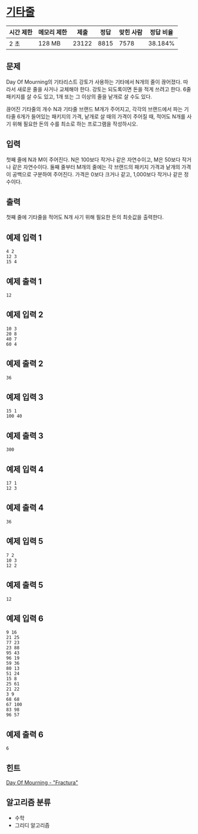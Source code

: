 # [기타줄](https://www.acmicpc.net/problem/1049)

| 시간 제한 | 메모리 제한 | 제출  | 정답 | 맞힌 사람 | 정답 비율 |
| --------- | ----------- | ----- | ---- | --------- | --------- |
| 2 초      | 128 MB      | 23122 | 8815 | 7578      | 38.184%   |

## 문제

Day Of Mourning의 기타리스트 강토가 사용하는 기타에서 N개의 줄이 끊어졌다. 따라서 새로운 줄을 사거나 교체해야 한다. 강토는 되도록이면 돈을 적게 쓰려고 한다. 6줄 패키지를 살 수도 있고, 1개 또는 그 이상의 줄을 낱개로 살 수도 있다.

끊어진 기타줄의 개수 N과 기타줄 브랜드 M개가 주어지고, 각각의 브랜드에서 파는 기타줄 6개가 들어있는 패키지의 가격, 낱개로 살 때의 가격이 주어질 때, 적어도 N개를 사기 위해 필요한 돈의 수를 최소로 하는 프로그램을 작성하시오.

## 입력

첫째 줄에 N과 M이 주어진다. N은 100보다 작거나 같은 자연수이고, M은 50보다 작거나 같은 자연수이다. 둘째 줄부터 M개의 줄에는 각 브랜드의 패키지 가격과 낱개의 가격이 공백으로 구분하여 주어진다. 가격은 0보다 크거나 같고, 1,000보다 작거나 같은 정수이다.

## 출력

첫째 줄에 기타줄을 적어도 N개 사기 위해 필요한 돈의 최솟값을 출력한다.

## 예제 입력 1

```
4 2
12 3
15 4
```

## 예제 출력 1

```
12
```

## 예제 입력 2

```
10 3
20 8
40 7
60 4
```

## 예제 출력 2

```
36
```

## 예제 입력 3

```
15 1
100 40
```

## 예제 출력 3

```
300
```

## 예제 입력 4

```
17 1
12 3
```

## 예제 출력 4

```
36
```

## 예제 입력 5

```
7 2
10 3
12 2
```

## 예제 출력 5

```
12
```

## 예제 입력 6

```
9 16
21 25
77 23
23 88
95 43
96 19
59 36
80 13
51 24
15 8
25 61
21 22
3 9
68 68
67 100
83 98
96 57
```

## 예제 출력 6

```
6
```

## 힌트

[Day Of Mourning - "Fractura"](https://www.youtube.com/watch?v=jSiiLtuCpJc&feature=youtu.be)

## 알고리즘 분류

- 수학
- 그리디 알고리즘
